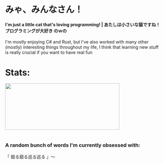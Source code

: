 
<div>
  <div>
    <h1>みゃ、みんなさん！</h1>
    <h4>I'm just a little cat that's loving programming! | あたしは小さいな猫ですね！ プログラミングが大好き のｗの</h4>
    <p>I'm mostly enjoying C# and Rust, but I've also worked with many other (mostly) interesting things throughout my life, I think that learning new stuff is really crucial if you want to have real fun</p>
  </div>
</div>

  <div>
    <h1>Stats:</h1>
    <a href="https://github.com/lyrapuff">
      <img align="center" width="370" height="150" src="https://github-readme-stats.vercel.app/api?username=lyrapuff&show_icons=true&theme=nord&custom_title=How%20fluffy%20I%20was&count_private=true&hide_border=true" />
    </a>
  </div>

<br>

<div>
<h3>A random bunch of words I'm currently obsessed with:</h3>
「 廻る廻る巡る巡る 」〜
</div>
